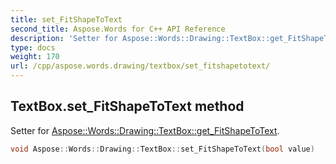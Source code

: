 ```yaml
---
title: set_FitShapeToText
second_title: Aspose.Words for C++ API Reference
description: 'Setter for Aspose::Words::Drawing::TextBox::get_FitShapeToText.'
type: docs
weight: 170
url: /cpp/aspose.words.drawing/textbox/set_fitshapetotext/
---
```

## TextBox.set_FitShapeToText method


Setter for [Aspose::Words::Drawing::TextBox::get_FitShapeToText](../get_fitshapetotext/).

```cpp
void Aspose::Words::Drawing::TextBox::set_FitShapeToText(bool value)
```

